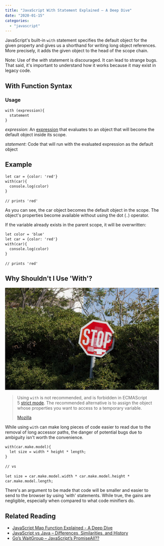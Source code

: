 ```yaml
---
title: "JavaScript With Statement Explained – A Deep Dive"
date: "2020-01-15"
categories: 
  - "javascript"
---
```


JavaScript's built-in `with` statement specifies the default object for the given property and gives us a shorthand for writing long object references. More precisely, it adds the given object to the head of the scope chain.

Note: Use of the _with_ statement is discouraged. It can lead to strange bugs. That said, it's important to understand how it works because it may exist in legacy code.

## With Function Syntax

### Usage

```
with (expression){
  statement
}
```

_expression_: An [expression](https://en.wikipedia.org/wiki/Expression_(computer_science)) that evaluates to an object that will become the default object inside its scope.

_statement_: Code that will run with the evaluated expression as the default object

## Example

```
let car = {color: 'red'}
with(car){
  console.log(color)
}

// prints 'red'
```

As you can see, the car object becomes the default object in the scope. The object's properties become available without using the dot (`.`) operator.

If the variable already exists in the parent scope, it will be overwritten:

```
let color = 'blue'
let car = {color: 'red'}
with(car){
  console.log(color)
}

// prints 'red'
```

## Why Shouldn't I Use 'With'?

![stop sign in bushes](images/photo-1550770203-e14cc04c58fa-1024x680.jpeg)

> Using `with` is not recommended, and is forbidden in ECMAScript 5 [strict mode](https://developer.mozilla.org/en-US/docs/Web/JavaScript/Reference/Functions_and_function_scope/Strict_mode). The recommended alternative is to assign the object whose properties you want to access to a temporary variable.
> 
> [Mozilla](https://developer.mozilla.org/en-US/docs/Web/JavaScript/Reference/Statements/with)

While using `with` can make long pieces of code easier to read due to the removal of long accessor paths, the danger of potential bugs due to ambiguity isn't worth the convenience.

```
with(car.make.model){
  let size = width * height * length;
}

// vs

let size = car.make.model.width * car.make.model.height * car.make.model.length;
```

There's an argument to be made that code will be smaller and easier to send to the browser by using 'with' statements. While true, the gains are negligible, especially when compared to what code minifiers do.

## Related Reading

- [JavaScript Map Function Explained - A Deep Dive](https://qvault.io/2020/01/12/javascript-map-function-explained-a-deep-dive/)
- [JavaScript vs Java – Differences, Similarities, and History](https://qvault.io/2020/01/14/javascript-vs-java-differences-similarities-and-history/)
- [Go’s WaitGroup – JavaScript’s PromiseAll??](https://qvault.io/2020/06/04/gos-waitgroup-javascripts-promiseall/)
